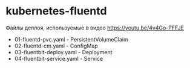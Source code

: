 # kubernetes-fluentd
Файлы деплоя, используемые в видео https://youtu.be/4v4Go-PFFJE

* 01-fluentd-pvc.yaml - PersistentVolumeClaim
* 02-fluentd-cm.yaml - ConfigMap
* 03-fluentbit-deploy.yaml - Deployment
* 04-fluentbit-service.yaml - Service
